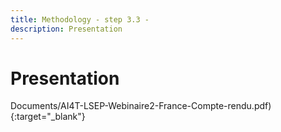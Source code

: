 ```yaml
---
title: Methodology - step 3.3 -
description: Presentation
---
```

# Presentation
Documents/AI4T-LSEP-Webinaire2-France-Compte-rendu.pdf){:target="_blank"}